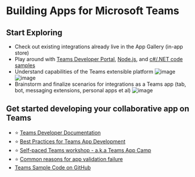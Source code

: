 # Building Apps for Microsoft Teams

## Start Exploring
- Check out existing integrations already live in the App Gallery (in-app store)
- Play around with [Teams Developer Portal](https://docs.microsoft.com/en-us/microsoftteams/platform/concepts/build-and-test/teams-developer-portal), [Node.js](https://docs.microsoft.com/en-us/microsoftteams/platform/get-started/get-started-nodejs), and [c#/.NET code samples](https://learn.microsoft.com/en-us/microsoftteams/platform/sbs-gs-csharp)
- Understand capabilities of the Teams extensible platform ![image](https://user-images.githubusercontent.com/5094234/192315014-2e983819-d42b-48e0-a6d0-bcb5d2c38033.png) ![image](https://user-images.githubusercontent.com/5094234/192314760-d4600f4c-ea03-408e-98db-3d6d650aae54.png)
- Brainstorm and finalize scenarios for integrations as a Teams app (tab, bot, messaging extensions, personal apps et al) ![image](https://user-images.githubusercontent.com/5094234/192316096-f769e7b4-ea58-4ee1-9876-2841a5531869.png)

## Get started developing your collaborative app on Teams
- ⭐ [Teams Developer Documentation](https://developer.microsoft.com/en-us/microsoft-teams)
- ⭐ [Best Practices for Teams App Development](https://developer.microsoft.com/en-us/microsoft-teams/app-development-resources)
- ⭐ [Self-paced Teams workshop - a.k.a Teams App Camp ](https://microsoft.github.io/app-camp/)
- ⭐ [Common reasons for app validation failure](https://learn.microsoft.com/en-us/microsoftteams/platform/concepts/deploy-and-publish/appsource/common-reasons-for-app-validation-failure)
- [Teams Sample Code on GitHub](https://github.com/Microsoft/BotBuilder-Samples#teams-samples)













